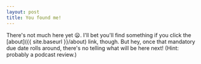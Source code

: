 ```yaml
---
layout: post
title: You found me!
---
```


There's not much here yet :frowning:. I'll bet you'll find something if you click the [about]({{ site.baseurl }}/about) link, though. But hey, once that mandatory due date rolls around, there's no telling what will be here next! (Hint: probably a podcast review.)